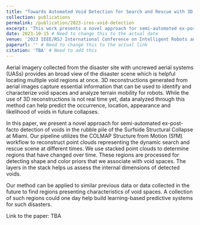 ```yaml
---
title: "Towards Automated Void Detection for Search and Rescue with 3D Perception"
collection: publications
permalink: /publication/2023-iros-void-detection
excerpt: 'This work presents a novel approach for semi-automated ex-post-facto detection of voids in the rubble pile of the Surfside Structural Collapse at Miami.'
date: 2023-10-15 # Need to change this to the actual date
venue: '2023 IEEE/RSJ International Conference on Intelligent Robots and Systems (IROS)'
paperurl: '' # Need to change this to the actual link
citation: 'TBA' # Need to add this
---
```


Aerial imagery collected from the disaster site with uncrewed aerial systems (UASs) provides an broad view of the disaster scene which is helpful locating multiple void regions at once. 3D reconstructions generated from aerial images capture essential information that can be used to identify and characterize void spaces and analyze terrain mobility for robots. While the use of 3D reconstructions is not real time yet, data analyzed through this method can help predict the occurrence, location, appearance and likelihood of voids in future collapses.

In this paper, we present a novel approach for semi-automated ex-post-facto detection of voids in the rubble pile of the Surfside Structural Collapse at Miami. Our pipeline utilizes the COLMAP Structure from Motion (SfM) workflow to reconstruct point clouds representing the dynamic search and rescue scene at different times. We use stacked point clouds to determine regions that have changed over time. These regions are processed for detecting shape and color priors that we associate with void spaces. The layers in the stack helps us assess the internal dimensions of detected voids.

Our method can be applied to similar previous data or data collected in the future to find regions presenting characteristics of void spaces. A collection of such regions could one day help build learning-based predictive systems for such disasters.

Link to the paper: TBA
